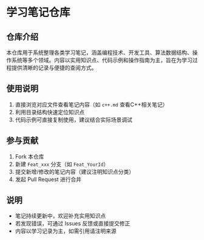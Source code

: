 # 学习笔记仓库

## 仓库介绍

本仓库用于系统整理各类学习笔记，涵盖编程技术、开发工具、算法数据结构、操作系统等多个领域。内容以实用知识点、代码示例和操作指南为主，旨在为学习过程提供清晰的记录与便捷的查阅方式。

## 使用说明

1. 直接浏览对应文件查看笔记内容（如 `c++.md` 查看C++相关笔记）
2. 利用目录结构快速定位知识点
3. 代码示例可直接复制使用，建议结合实际场景调试

## 参与贡献

1. Fork 本仓库
2. 新建 `Feat_xxx` 分支（如 `Feat_YourId`）
3. 提交新增/修改的笔记内容（建议注明知识点分类）
4. 发起 Pull Request 进行合并

## 说明

- 笔记持续更新中，欢迎补充实用知识点
- 若发现错误，可通过 Issues 反馈或直接提交修正
- 内容以学习记录为主，如需引用请注明来源
